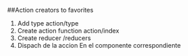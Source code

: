 ##Action creators to favorites

1. Add type action/type
2. Create action function action/index
3. Create reducer  /reducers
4. Dispach de la accion En el componente correspondiente
